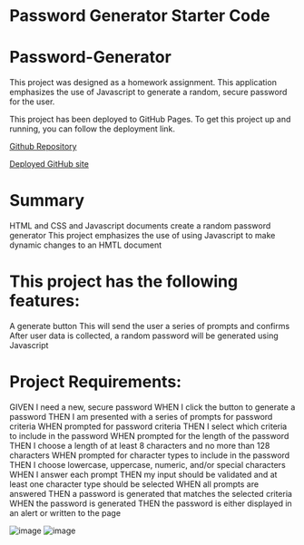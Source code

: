 # Password Generator Starter Code
# Password-Generator
This project was designed as a homework assignment.
This application emphasizes the use of Javascript to generate a random, secure password for the user.

This project has been deployed to GitHub Pages. To get this project up and running, you can follow the deployment link. 



[Github Repository](https://github.com/Irina256/password-generator-app)

[Deployed GitHub site](https://irina256.github.io/password-generatore-app/)


# Summary
HTML and CSS and Javascript documents create a random password generator
This project emphasizes the use of using Javascript to make dynamic changes to an HMTL document


# This project has the following features:
A generate button
This will send the user a series of prompts and confirms
After user data is collected, a random password will be generated using Javascript




# Project Requirements:
GIVEN I need a new, secure password
WHEN I click the button to generate a password
THEN I am presented with a series of prompts for password criteria
WHEN prompted for password criteria
THEN I select which criteria to include in the password
WHEN prompted for the length of the password
THEN I choose a length of at least 8 characters and no more than 128 characters
WHEN prompted for character types to include in the password
THEN I choose lowercase, uppercase, numeric, and/or special characters
WHEN I answer each prompt
THEN my input should be validated and at least one character type should be selected
WHEN all prompts are answered
THEN a password is generated that matches the selected criteria
WHEN the password is generated
THEN the password is either displayed in an alert or written to the page

![image](https://user-images.githubusercontent.com/43459199/97827470-65950500-1c92-11eb-88dc-9df89de04aaa.png)
![image](https://user-images.githubusercontent.com/43459199/97827546-9ffea200-1c92-11eb-8415-dc7cd217fba5.png)



